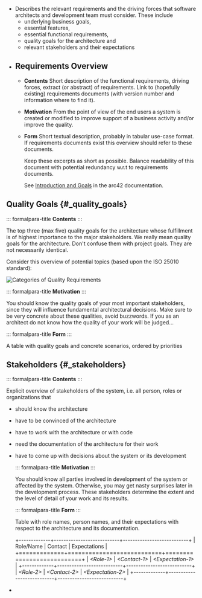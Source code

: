 - Describes the relevant requirements and the driving forces that software
  architects and development team must consider. These include
	- underlying business goals,
	- essential features,
	- essential functional requirements,
	- quality goals for the architecture and
	- relevant stakeholders and their expectations
- ## Requirements Overview
	- **Contents**
	  Short description of the functional requirements, driving forces,
	  extract (or abstract) of requirements. Link to (hopefully existing)
	  requirements documents (with version number and information where to
	  find it).
	- **Motivation**
	  From the point of view of the end users a system is created or modified
	  to improve support of a business activity and/or improve the quality.
	- **Form**
	  Short textual description, probably in tabular use-case format. If
	  requirements documents exist this overview should refer to these
	  documents.
	  
	  Keep these excerpts as short as possible. Balance readability of this
	  document with potential redundancy w.r.t to requirements documents.
	  
	  See [Introduction and Goals](https://docs.arc42.org/section-1/) in the
	  arc42 documentation.
## Quality Goals {#_quality_goals}

::: formalpara-title
**Contents**
:::

The top three (max five) quality goals for the architecture whose
fulfillment is of highest importance to the major stakeholders. We
really mean quality goals for the architecture. Don't confuse them with
project goals. They are not necessarily identical.

Consider this overview of potential topics (based upon the ISO 25010
standard):

![Categories of Quality
Requirements](images/01_2_iso-25010-topics-EN.png)

::: formalpara-title
**Motivation**
:::

You should know the quality goals of your most important stakeholders,
since they will influence fundamental architectural decisions. Make sure
to be very concrete about these qualities, avoid buzzwords. If you as an
architect do not know how the quality of your work will be judged...

::: formalpara-title
**Form**
:::

A table with quality goals and concrete scenarios, ordered by priorities
## Stakeholders {#_stakeholders}

::: formalpara-title
**Contents**
:::

Explicit overview of stakeholders of the system, i.e. all person, roles
or organizations that
- should know the architecture
- have to be convinced of the architecture
- have to work with the architecture or with code
- need the documentation of the architecture for their work
- have to come up with decisions about the system or its development
  
  ::: formalpara-title
  **Motivation**
  :::
  
  You should know all parties involved in development of the system or
  affected by the system. Otherwise, you may get nasty surprises later in
  the development process. These stakeholders determine the extent and the
  level of detail of your work and its results.
  
  ::: formalpara-title
  **Form**
  :::
  
  Table with role names, person names, and their expectations with respect
  to the architecture and its documentation.
  
  +-------------+---------------------------+---------------------------+
  | Role/Name   | Contact                   | Expectations              |
  +=============+===========================+===========================+
  | *\<Role-1>* | *\<Contact-1>*            | *\<Expectation-1>*        |
  +-------------+---------------------------+---------------------------+
  | *\<Role-2>* | *\<Contact-2>*            | *\<Expectation-2>*        |
  +-------------+---------------------------+---------------------------+
-